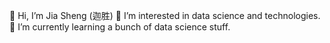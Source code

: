 👋 Hi, I’m Jia Sheng (迦胜)
👀 I’m interested in data science and technologies.
🌱 I’m currently learning a bunch of data science stuff.

